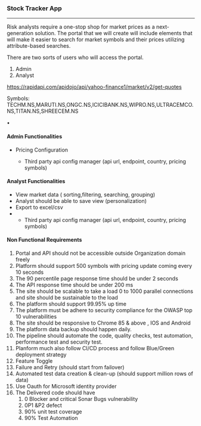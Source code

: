 ### Stock Tracker  App

-----

Risk analysts require a one-stop shop for market prices as a next-generation solution. The portal that we will create will include elements that will make it easier to search for market symbols and their prices utilizing attribute-based searches.

There are two sorts of users who will access the portal.

1. Admin 
2. Analyst

https://rapidapi.com/apidojo/api/yahoo-finance1/market/v2/get-quotes

Symbols: TECHM.NS,MARUTI.NS,ONGC.NS,ICICIBANK.NS,WIPRO.NS,ULTRACEMCO.NS,TITAN.NS,SHREECEM.NS

•

#### Admin Functionalities

- Pricing Configuration

  - Third party api config manager (api url, endpoint, country, pricing symbols)

    

#### Analyst Functionalities

- View market data ( sorting,filtering,  searching, grouping)
- Analyst should be able to save  view (personalization)
- Export to excel/csv
- - Third party api config manager (api url, endpoint, country, pricing symbols)

####  Non Functional Requirements

1. Portal and API should not be accessible outside Organization domain freely
2. Platform should support 500 symbols with pricing update coming every 10 seconds
3. The 90 percentile page response time should be under 2 seconds 
4. The API response time should be under 200 ms 
5. The site should be scalable to take a load 0 to 1000 parallel connections and site should be sustainable to the load
6. The platform should support 99.95% up time 
7. The platform must be adhere to security compliance for the OWASP top 10 vulnerabilities
8. The site should be responsive to   Chrome 85 & above , IOS and Android
9. The platform data backup should happen daily.
10. The pipeline should automate the code, quality checks, test automation, performance test and security test.
11. Planform much also follow CI/CD process and follow Blue/Green deployment strategy
12. Feature Toggle
13. Failure and Retry (should start from failover)
14. Automated test data creation & clean-up (should support million rows of data)
15. Use Oauth for Microsoft identity provider 
16. The Delivered code should have
    1. 0 Blocker and critical Sonar Bugs vulnerability
    2. 0P1 &P2 defect
    3. 90% unit test coverage
    4. 90% Test Automation

